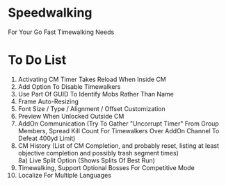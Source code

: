 # Speedwalking
For Your Go Fast Timewalking Needs  

# To Do List
1) Activating CM Timer Takes Reload When Inside CM  
2) Add Option To Disable Timewalkers  
3) Use Part Of GUID To Identify Mobs Rather Than Name  
4) Frame Auto-Resizing  
5) Font Size / Type / Alignment / Offset Customization  
6) Preview When Unlocked Outside CM  
7) AddOn Communication (Try To Gather "Uncorrupt Timer" From Group Members, Spread Kill Count For Timewalkers Over AddOn Channel To Defeat 400yd Limit)  
8) CM History (List of CM Completion, and probably reset, listing at least objective completion and possibly trash segment times)  
8a) Live Split Option (Shows Splits Of Best Run)  
9) Timewalking, Support Optional Bosses For Competitive Mode  
10) Localize For Multiple Languages  
